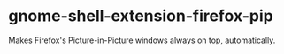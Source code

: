 # gnome-shell-extension-firefox-pip

Makes Firefox's Picture-in-Picture windows always on top, automatically.
